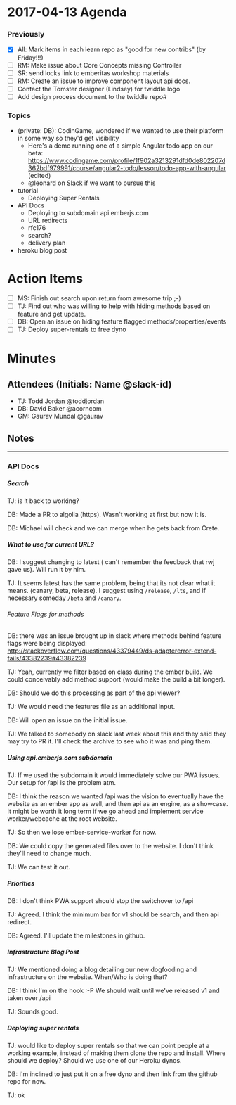 # 2017-04-13 Agenda

### Previously

- [x] All: Mark items in each learn repo as "good for new contribs" (by Friday!!!)
- [ ] RM: Make issue about Core Concepts missing Controller
- [ ] SR: send locks link to emberitas workshop materials
- [ ] RM: Create an issue to improve component layout api docs.
- [ ] Contact the Tomster designer (Lindsey) for twiddle logo
- [ ] Add design process document to the twiddle repo#

### Topics

- (private: DB): CodinGame, wondered if we wanted to use their platform in some way so they'd get visibility
  - Here's a demo running one of a simple Angular todo app on our beta: https://www.codingame.com/profile/1f902a3213291dfd0de802207d362bdf979991/course/angular2-todo/lesson/todo-app-with-angular (edited)
  - @leonard on Slack if we want to pursue this
- tutorial
  - Deploying Super Rentals
- API Docs
  - Deploying to subdomain api.emberjs.com
  - URL redirects
  - rfc176
  - search?
  - delivery plan
- heroku blog post

# Action Items

- [ ] MS: Finish out search upon return from awesome trip ;-)
- [ ] TJ: Find out who was willing to help with hiding methods based on feature and get update.
- [ ] DB: Open an issue on hiding feature flagged methods/properties/events
- [ ] TJ: Deploy super-rentals to free dyno

# Minutes

## Attendees (Initials: Name @slack-id)

- TJ: Todd Jordan @toddjordan
- DB: David Baker @acorncom
- GM: Gaurav Mundal @gaurav

## Notes

---

### API Docs

##### Search

TJ: is it back to working?

DB: Made a PR to algolia (https).  Wasn't working at first but now it is.

DB: Michael will check and we can merge when he gets back from Crete.

##### What to use for current URL?

DB: I suggest changing to latest ( can't remember the feedback that rwj gave us).  Will run it by him.

TJ: It seems latest has the same problem, being that its not clear what it means.  (canary, beta, release).  I suggest using `/release`, `/lts`, and if necessary someday `/beta` and `/canary`.

###### Feature Flags for methods

DB: there was an issue brought up in slack where methods behind feature flags were being displayed: http://stackoverflow.com/questions/43379449/ds-adaptererror-extend-fails/43382239#43382239

TJ: Yeah, currently we filter based on class during the ember build.  We could conceivably add method support (would make the build a bit longer).

DB: Should we do this processing as part of the api viewer?

TJ: We would need the features file as an additional input.

DB: Will open an issue on the initial issue.

TJ: We talked to somebody on slack last week about this and they said they may try to PR it. I'll check the archive to see who it was and ping them.

##### Using api.emberjs.com subdomain

TJ: If we used the subdomain it would immediately solve our PWA issues.  Our setup for /api is the problem atm.

DB: I think the reason we wanted /api was the vision to eventually have the website as an ember app as well, and then api as an engine, as a showcase.  It might be worth it long term if we go ahead and implement service worker/webcache at the root website.

TJ: So then we lose ember-service-worker for now.

DB: We could copy the generated files over to the website.  I don't think they'll need to change much.

TJ: We can test it out.

##### Priorities

DB:  I don't think PWA support should stop the switchover to /api

TJ: Agreed.  I think the minimum bar for v1 should be search, and then api redirect.

DB: Agreed.  I'll update the milestones in github.

##### Infrastructure Blog Post

TJ: We mentioned doing a blog detailing our new dogfooding and infrastructure on the website.  When/Who is doing that?

DB: I think I'm on the hook :-P  We should wait until we've released v1 and taken over /api

TJ: Sounds good.

##### Deploying super rentals

TJ: would like to deploy super rentals so that we can point people at a working example, instead of making them clone the repo and install.  Where should we deploy?  Should we use one of our Heroku dynos.

DB: I'm inclined to just put it on a free dyno and then link from the github repo for now.

TJ: ok


